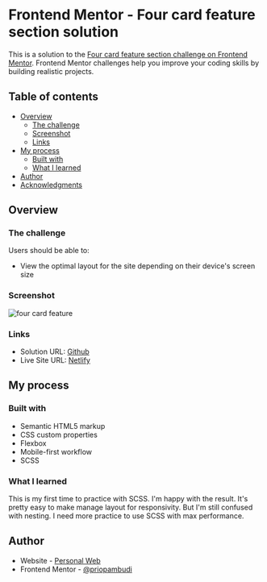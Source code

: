 # Frontend Mentor - Four card feature section solution

This is a solution to the [Four card feature section challenge on Frontend Mentor](https://www.frontendmentor.io/challenges/four-card-feature-section-weK1eFYK). Frontend Mentor challenges help you improve your coding skills by building realistic projects. 

## Table of contents

- [Overview](#overview)
  - [The challenge](#the-challenge)
  - [Screenshot](#screenshot)
  - [Links](#links)
- [My process](#my-process)
  - [Built with](#built-with)
  - [What I learned](#what-i-learned)
- [Author](#author)
- [Acknowledgments](#acknowledgments)

## Overview

### The challenge

Users should be able to:

- View the optimal layout for the site depending on their device's screen size

### Screenshot

![four card feature](https://user-images.githubusercontent.com/38320169/119078520-8f402e80-ba20-11eb-82a4-527ee93fab8c.png)

### Links

- Solution URL: [Github](https://github.com/priopambudi/Frontend-Mentor-Challenge)
- Live Site URL: [Netlify](https://four-card-feature-dev-monkey.netlify.app/)

## My process

### Built with

- Semantic HTML5 markup
- CSS custom properties
- Flexbox
- Mobile-first workflow
- SCSS

### What I learned

This is my first time to practice with SCSS. I'm happy with the result. It's pretty easy to make manage layout for responsivity. But I'm still confused with nesting. I need more practice to use SCSS with max performance.

## Author

- Website - [Personal Web](https://priopambudi.github.io/personal-web/)
- Frontend Mentor - [@priopambudi](https://www.frontendmentor.io/profile/priopambudi)
